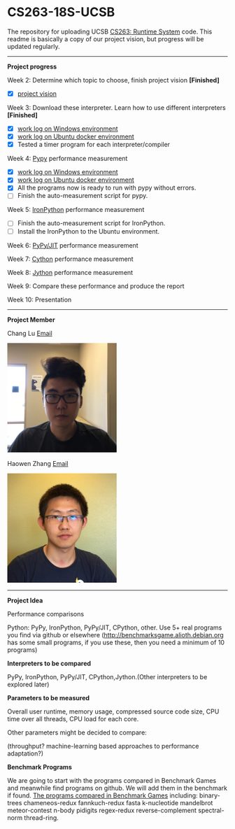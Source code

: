 
# CS263-18S-UCSB
The repository for uploading UCSB [CS263: Runtime System](http://www.cs.ucsb.edu/~cs263/index.html) code. This readme is basically a copy of our project vision, but progress will be updated regularly.

---
**Project progress**

Week 2: Determine which topic to choose, finish project vision **[Finished]**

 - [x] [project vision](./week_2/Project%20Vision.md)

Week 3: Download these interpreter. Learn how to use different interpreters **[Finished]**
 - [x] [work log on Windows environment](./week_3/work_log_Chang.md)
 - [x] [work log on Ubuntu docker environment](./week_3/work_log_Haowen.md)
 - [x] Tested a timer program for each interpreter/compiler

Week 4: [Pypy](https://pypy.org/) performance measurement
 - [x] [work log on Windows environment](./week_4/work_log_ChangLu.md)
 - [x] [work log on Ubuntu docker environment](./week_4/work_log_Haowen.md)
 - [x] All the programs now is ready to run with pypy without errors.
 - [ ] Finish the auto-measurement script for pypy.

Week 5: [IronPython](http://ironpython.net/) performance measurement
 - [ ] Finish the auto-measurement script for IronPython.
 - [ ] Install the IronPython to the Ubuntu environment.

Week 6: [PyPy/JIT](https://pypy.org/) performance measurement

Week 7: [Cython](http://cython.org/) performance measurement

Week 8: [Jython](http://www.jython.org/) performance measurement

Week 9: Compare these performance and produce the report

Week 10: Presentation

---
**Project Member**

Chang Lu [Email](changlu@umail.ucsb.edu)

<img src="./week_2/Chang%20Lu.JPG" width="250">

Haowen Zhang [Email](haowen@ucsb.edu)

<img src="./week_2/Haowen%20Zhang.JPG" width="250">

---
**Project Idea**

Performance comparisons

Python: PyPy, IronPython, PyPy/JIT, CPython, other. Use 5+ real programs you find via github or elsewhere (http://benchmarksgame.alioth.debian.org has some small programs, if you use these, then you need a minimum of 10 programs)

**Interpreters to be compared**

PyPy, IronPython, PyPy/JIT, CPython,Jython.(Other interpreters to be explored later)

**Parameters to be measured**

Overall user runtime, memory usage, compressed source code size, CPU time over all threads, CPU load for each core.

Other parameters might be decided to compare:

(throughput? machine-learning based approaches to performance adaptation?)

**Benchmark Programs**

We are going to start with the programs compared in Benchmark Games and meanwhile find programs on github. We will add them in the benchmark if found. [The programs compared in Benchmark Games](https://en.wikipedia.org/wiki/The_Computer_Language_Benchmarks_Game) including: binary-trees chameneos-redux fannkuch-redux fasta k-nucleotide mandelbrot meteor-contest n-body pidigits regex-redux reverse-complement spectral-norm thread-ring.
